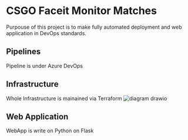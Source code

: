 # CSGO Faceit Monitor Matches
Purpouse of this project is to make fully automated deployment and web application in DevOps standards. 

## Pipelines
Pipeline is under Azure DevOps

## Infrastructure
Whole Infrastructure is mainained via Terraform
![diagram drawio](https://user-images.githubusercontent.com/24476768/229912861-81b2c69d-ef6f-43d7-99ba-11c820e9aa72.png)


## Web Application
WebApp is write on Python on Flask
